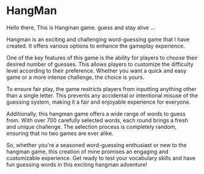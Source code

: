 # HangMan
Hello there, This is Hangman game. guess and stay alive ...


Hangman is an exciting and challenging word-guessing game that I have created. It offers various options to enhance the gameplay experience.

One of the key features of this game is the ability for players to choose their desired number of guesses. This allows players to customize the difficulty level according to their preference. Whether you want a quick and easy game or a more intense challenge, the choice is yours.

To ensure fair play, the game restricts players from inputting anything other than a single letter. This prevents any accidental or intentional misuse of the guessing system, making it a fair and enjoyable experience for everyone.

Additionally, this hangman game offers a wide range of words to guess from. With over 700 carefully selected words, each round brings a fresh and unique challenge. The selection process is completely random, ensuring that no two games are ever alike.

So, whether you're a seasoned word-guessing enthusiast or new to the hangman game, this creation of mine promises an engaging and customizable experience. Get ready to test your vocabulary skills and have fun guessing words in this exciting hangman adventure!
